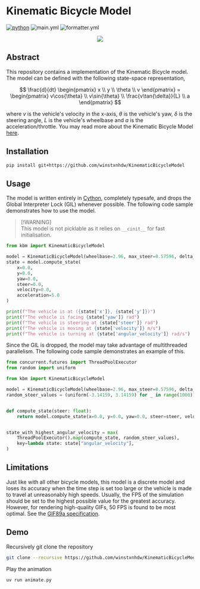 # Kinematic Bicycle Model

[![python](https://img.shields.io/badge/python-3.9%20|%203.10%20|%203.11%20|%203.12%20|%203.13-blue)](https://www.python.org/)
![main.yml](https://github.com/winstxnhdw/KinematicBicycleModel/actions/workflows/main.yml/badge.svg)
![formatter.yml](https://github.com/winstxnhdw/KinematicBicycleModel/actions/workflows/formatter.yml/badge.svg)

<div align="center">
    <img src="resources/animation_wide.gif" />
</div>

## Abstract

This repository contains a implementation of the Kinematic Bicycle model. The model can be defined with the following state-space representation,

$$
\frac{d}{dt}
\begin{pmatrix}
x \\
y \\
\theta \\
v
\end{pmatrix} =
\begin{pmatrix}
v\cos{\theta} \\
v\sin{\theta} \\
\frac{v\tan{\delta}}{L} \\
a
\end{pmatrix}
$$

where $v$ is the vehicle's velocity in the x-axis, $\theta$ is the vehicle's yaw, $\delta$ is the steering angle, $L$ is the vehicle's wheelbase and $a$ is the acceleration/throttle. You may read more about the Kinematic Bicycle Model [here](https://thomasfermi.github.io/Algorithms-for-Automated-Driving/Control/BicycleModel.html).

## Installation

```bash
pip install git+https://github.com/winstxnhdw/KinematicBicycleModel
```

## Usage

The model is written entirely in [Cython](https://cython.org), completely typesafe, and drops the Global Interpreter Lock (GIL) whenever possible. The following code sample demonstrates how to use the model.

> [!WARNING]\
> This model is not picklable as it relies on `__cinit__` for fast initialisation.

```python
from kbm import KinematicBicycleModel

model = KinematicBicycleModel(wheelbase=2.96, max_steer=0.57596, delta_time=0.05)
state = model.compute_state(
    x=0.0,
    y=0.0,
    yaw=0.0,
    steer=0.0,
    velocity=0.0,
    acceleration=5.0
)

print(f"The vehicle is at ({state['x']}, {state['y']})")
print(f"The vehicle is facing {state['yaw']} rad")
print(f"The vehicle is steering at {state['steer']} rad")
print(f"The vehicle is moving at {state['velocity']} m/s")
print(f"The vehicle is turning at {state['angular_velocity']} rad/s")
```

Since the GIL is dropped, the model may take advantage of multithreaded parallelism. The following code sample demonstrates an example of this.

```python
from concurrent.futures import ThreadPoolExecutor
from random import uniform

from kbm import KinematicBicycleModel

model = KinematicBicycleModel(wheelbase=2.96, max_steer=0.57596, delta_time=0.05)
random_steer_values = (uniform(-3.14159, 3.14159) for _ in range(1000))


def compute_state(steer: float):
    return model.compute_state(x=0.0, y=0.0, yaw=0.0, steer=steer, velocity=0.0, acceleration=5.0)


state_with_highest_angular_velocity = max(
    ThreadPoolExecutor().map(compute_state, random_steer_values),
    key=lambda state: state["angular_velocity"],
)

```

## Limitations

Just like with all other bicycle models, this model is a discrete model and loses its accuracy when the time step is set too large or the vehicle is made to travel at unreasonably high speeds. Usually, the FPS of the simulation should be set to the highest possible value for the greatest accuracy. However, for rendering high-quality GIFs, 50 FPS is found to be most optimal. See the [GIF89a specification](https://www.w3.org/Graphics/GIF/spec-gif89a.txt).

## Demo

Recursively git clone the repository

```bash
git clone --recursive https://github.com/winstxnhdw/KinematicBicycleModel.git
```

Play the animation

```bash
uv run animate.py
